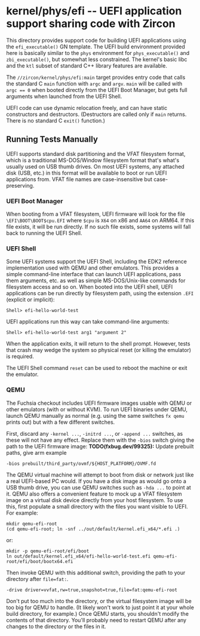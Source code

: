 # kernel/phys/efi -- UEFI application support sharing code with Zircon

This directory provides support code for building UEFI applications using the
`efi_executable()` GN template.  The UEFI build environment provided here is
basically similar to the `phys` environment for `phys_executable()` and
`zbi_executable()`, but somewhat less constrained.  The kernel's basic libc
and the `ktl` subset of standard C++ library features are available.

The `//zircon/kernel/phys/efi:main` target provides entry code that calls the
standard C `main` function with `argc` and `argv`.  `main` will be called with
`argc == 0` when booted directly from the UEFI Boot Manager, but gets full
arguments when launched from the UEFI Shell.

UEFI code can use dynamic relocation freely, and can have static constructors
and destructors.  (Destructors are called only if `main` returns.  There is no
standard C `exit()` function.)

## Running Tests Manually

UEFI supports standard disk partitioning and the VFAT filesystem format, which
is a traditional MS-DOS/Window filesystem format that's what's usually used on
USB thumb drives.  On most UEFI systems, any attached disk (USB, etc.) in this
format will be available to boot or run UEFI applications from.  VFAT file
names are case-insensitive but case-preserving.

### UEFI Boot Manager

When booting from a VFAT filesystem, UEFI firmware will look for the file
`\EFI\BOOT\BOOT$cpu.EFI` where `$cpu` is `X64` on x86 and `AA64` on ARM64.  If
this file exists, it will be run directly.  If no such file exists, some
systems will fall back to running the UEFI Shell.

### UEFI Shell

Some UEFI systems support the UEFI Shell, including the EDK2 reference
implementation used with QEMU and other emulators.  This provides a simple
command-line interface that can launch UEFI applications, pass them arguments,
etc. as well as simple MS-DOS/Unix-like commands for filesystem access and so
on.  When booted into the UEFI shell, UEFI applications can be run directly by
filesystem path, using the extension `.EFI` (explicit or implicit):

```
Shell> efi-hello-world-test
```

UEFI applications run this way can take command-line arguments:

```
Shell> efi-hello-world-test arg1 "argument 2"
```

When the application exits, it will return to the shell prompt.  However,
tests that crash may wedge the system so physical reset (or killing the
emulator) is required.

The UEFI Shell command `reset` can be used to reboot the machine or exit the
emulator.

### QEMU

The Fuchsia checkout includes UEFI firmware images usable with QEMU or other
emulators (with or without KVM).  To run UEFI binaries under QEMU, launch QEMU
manually as normal (e.g. using the same switches `fx qemu` prints out) but
with a few different switches.

First, discard any `-kernel ...`, `-initrd ...`, or `-append ...` switches, as
these will not have any effect.  Replace them with the `-bios` switch giving
the path to the UEFI firmware image:
**TODO(fxbug.dev/99325):** Update prebuilt paths, give arm example

```
-bios prebuilt/third_party/ovmf/${HOST_PLATFORM}/OVMF.fd
```

The QEMU virtual machine will attempt to boot from disk or network just like a
real UEFI-based PC would.  If you have a disk image as would go onto a USB
thumb drive, you can use QEMU switches such as `-hda ...` to point at it.
QEMU also offers a convenient feature to mock up a VFAT filesystem image on a
virtual disk device directly from your host filesystem.  To use this, first
populate a small directory with the files you want visible to UEFI.  For
example:

```
mkdir qemu-efi-root
(cd qemu-efi-root; ln -snf ../out/default/kernel.efi_x64/*.efi .)
```

or:

```
mkdir -p qemu-efi-root/efi/boot
ln out/default/kernel.efi_x64/efi-hello-world-test.efi qemu-efi-root/efi/boot/bootx64.efi
```

Then invoke QEMU with this additional switch, providing the path to your
directory after `file=fat:`.

```
-drive driver=vvfat,rw=true,snapshot=true,file=fat:qemu-efi-root
```

Don't put too much into the directory, or the virtual filesystem image will be
too big for QEMU to handle.  (It likely won't work to just point it at your
whole build directory, for example.)  Once QEMU starts, you shouldn't modify
the contents of that directory.  You'll probably need to restart QEMU after
any changes to the directory or the files in it.
